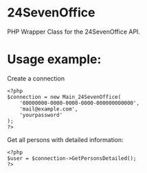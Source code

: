 24SevenOffice
=============

PHP Wrapper Class for the 24SevenOffice API.

Usage example:
===

Create a connection
```
<?php
$connection = new Main_24SevenOffice(
	'00000000-0000-0000-0000-000000000000',
	'mail@example.com',
	'yourpassword'
);
?>
```

Get all persons with detailed information:
```
<?php
$user = $connection->GetPersonsDetailed();
?>
```
